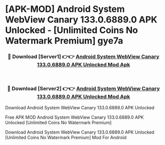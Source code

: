 # [APK-MOD] Android System WebView Canary 133.0.6889.0 APK Unlocked - [Unlimited Coins No Watermark Premium] gye7a



<div align="center">
<h3>🔴 Download [Server1] 👉👉 <a href="https://momento.my/?title=Android_System_WebView_Canary_133.0.6889.0_APK_Unlocked">Android System WebView Canary 133.0.6889.0 APK Unlocked Mod Apk</a></h3><br>

<h3>🔴 Download [Server2] 👉👉 <a href="https://momento.my/?title=Android_System_WebView_Canary_133.0.6889.0_APK_Unlocked">Android System WebView Canary 133.0.6889.0 APK Unlocked Mod Apk</a></h3>
</div>



Download Android System WebView Canary 133.0.6889.0 APK Unlocked 

Free APK MOD Android System WebView Canary 133.0.6889.0 APK Unlocked [Unlimited Coins No Watermark Premium]

Download Android System WebView Canary 133.0.6889.0 APK Unlocked [Unlimited Coins No Watermark Premium] Mod For Android
